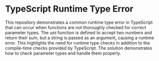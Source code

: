 # TypeScript Runtime Type Error

This repository demonstrates a common runtime type error in TypeScript that can occur when functions are not thoroughly checked for correct parameter types. The `add` function is defined to accept two numbers and return their sum, but a string is passed as an argument, causing a runtime error. This highlights the need for runtime type checks in addition to the compile-time checks provided by TypeScript. The solution demonstrates how to check parameter types and handle them properly. 
